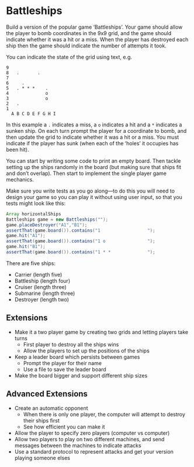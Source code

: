 # Battleships

Build a version of the popular game ‘Battleships’. Your game should allow the player to bomb coordinates in the 9x9 grid, and the game should indicate whether it was a hit or a miss. When the player has destroyed each ship then the game should indicate the number of attempts it took.

You can indicate the state of the grid using text, e.g.

```plain
9                  
8   .       .      
7                  
6     .            
5   . * * *    .   
4              o   
3              o   
2   .              
1                  
  A B C D E F G H I
```

In this example a `.` indicates a miss, a `o` indicates a hit and a `*` indicates a sunken ship. On each turn prompt the player for a coordinate to bomb, and then update the grid to indicate whether it was a hit or a miss. You must indicate if the player has sunk (when each of the ‘holes’ it occupies has been hit).

You can start by writing some code to print an empty board. Then tackle setting up the ships randomly in the board (but making sure that ships fit and don’t overlap). Then start to implement the single player game mechanics.

Make sure you write tests as you go along—to do this you will need to design your game so you can play it without using user input, so that you tests might look like this:

```java
Array horizontalShips
Battleships game = new Battleships("");
game.placeDestroyer("A1","B1");
assertThat(game.board()).contains("1                  ");
game.hit("A1");
assertThat(game.board()).contains("1 o                ");
game.hit("B1");
assertThat(game.board()).contains("1 * *              ");
```

There are five ships:

* Carrier (length five)
* Battleship (length four)
* Cruiser (length three)
* Submarine (length three)
* Destroyer (length two)

## Extensions

* Make it a two player game by creating two grids and letting players take turns
  * First player to destroy all the ships wins
  * Allow the players to set up the positions of the ships
* Keep a leader board which persists between games
  * Prompt the player for their name
  * Use a file to save the leader board
* Make the board bigger and support different ship sizes

## Advanced Extensions

* Create an automatic opponent
  * When there is only one player, the computer will attempt to destroy their ships first
  * See how efficient you can make it
* Allow the player to specify zero players (computer vs computer)
* Allow two players to play on two different machines, and send messages between the machines to indicate attacks
* Use a standard protocol to represent attacks and get your version playing someone elses 